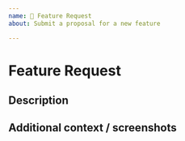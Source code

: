 ```yaml
---
name: 🚀 Feature Request
about: Submit a proposal for a new feature

---
```


# Feature Request

## Description
<!-- A clear and concise description of what the feature is. -->

## Additional context / screenshots
<!-- Add any other context about the feature here. If applicable, add screenshots to help explain. -->